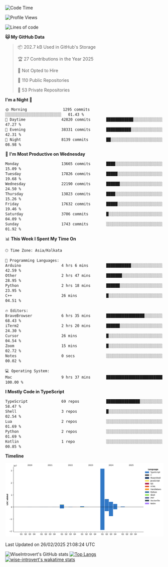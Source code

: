<!--START_SECTION:waka-->
![Code Time](http://img.shields.io/badge/Code%20Time-2%2C229%20hrs%2050%20mins-blue)

![Profile Views](http://img.shields.io/badge/Profile%20Views-0-blue)

![Lines of code](https://img.shields.io/badge/From%20Hello%20World%20I%27ve%20Written-48.0%20million%20lines%20of%20code-blue)

**🐱 My GitHub Data** 

> 📦 202.7 kB Used in GitHub's Storage 
 > 
> 🏆 27 Contributions in the Year 2025
 > 
> 🚫 Not Opted to Hire
 > 
> 📜 110 Public Repositories 
 > 
> 🔑 53 Private Repositories 
 > 
**I'm a Night 🦉** 

```text
🌞 Morning                1295 commits        ░░░░░░░░░░░░░░░░░░░░░░░░░   01.43 % 
🌆 Daytime                42820 commits       ████████████░░░░░░░░░░░░░   47.27 % 
🌃 Evening                38331 commits       ███████████░░░░░░░░░░░░░░   42.31 % 
🌙 Night                  8139 commits        ██░░░░░░░░░░░░░░░░░░░░░░░   08.98 % 
```
📅 **I'm Most Productive on Wednesday** 

```text
Monday                   13665 commits       ████░░░░░░░░░░░░░░░░░░░░░   15.09 % 
Tuesday                  17826 commits       █████░░░░░░░░░░░░░░░░░░░░   19.68 % 
Wednesday                22190 commits       ██████░░░░░░░░░░░░░░░░░░░   24.50 % 
Thursday                 13823 commits       ████░░░░░░░░░░░░░░░░░░░░░   15.26 % 
Friday                   17632 commits       █████░░░░░░░░░░░░░░░░░░░░   19.46 % 
Saturday                 3706 commits        █░░░░░░░░░░░░░░░░░░░░░░░░   04.09 % 
Sunday                   1743 commits        ░░░░░░░░░░░░░░░░░░░░░░░░░   01.92 % 
```


📊 **This Week I Spent My Time On** 

```text
🕑︎ Time Zone: Asia/Kolkata

💬 Programming Languages: 
Arduino                  4 hrs 6 mins        ███████████░░░░░░░░░░░░░░   42.59 % 
Other                    2 hrs 47 mins       ███████░░░░░░░░░░░░░░░░░░   28.95 % 
Python                   2 hrs 18 mins       ██████░░░░░░░░░░░░░░░░░░░   23.95 % 
C++                      26 mins             █░░░░░░░░░░░░░░░░░░░░░░░░   04.51 % 

🔥 Editors: 
BraveBrowser             6 hrs 35 mins       █████████████████░░░░░░░░   68.43 % 
iTerm2                   2 hrs 20 mins       ██████░░░░░░░░░░░░░░░░░░░   24.30 % 
Cursor                   26 mins             █░░░░░░░░░░░░░░░░░░░░░░░░   04.54 % 
Zoom                     15 mins             █░░░░░░░░░░░░░░░░░░░░░░░░   02.72 % 
Notes                    0 secs              ░░░░░░░░░░░░░░░░░░░░░░░░░   00.02 % 

💻 Operating System: 
Mac                      9 hrs 37 mins       █████████████████████████   100.00 % 
```

**I Mostly Code in TypeScript** 

```text
TypeScript               69 repos            ███████████████░░░░░░░░░░   58.47 % 
Shell                    3 repos             █░░░░░░░░░░░░░░░░░░░░░░░░   02.54 % 
Lua                      2 repos             ░░░░░░░░░░░░░░░░░░░░░░░░░   01.69 % 
Python                   2 repos             ░░░░░░░░░░░░░░░░░░░░░░░░░   01.69 % 
Kotlin                   1 repo              ░░░░░░░░░░░░░░░░░░░░░░░░░   00.85 % 
```



**Timeline**

![Lines of Code chart](https://raw.githubusercontent.com/wise-introvert/wise-introvert/master/assets/bar_graph.png)


 Last Updated on 26/02/2025 21:08:24 UTC
<!--END_SECTION:waka-->

![WiseIntrovert's GitHub stats](https://github-readme-stats.vercel.app/api?username=wise-introvert&count_private=true&show_icons=true)
[![Top Langs](https://github-readme-stats.vercel.app/api/top-langs/?username=wise-introvert&langs_count=10)](https://github.com/anuraghazra/github-readme-stats)
[![wise-introvert's wakatime stats](https://github-readme-stats.vercel.app/api/wakatime?username=wiseintrovert)](https://github.com/anuraghazra/github-readme-stats)
